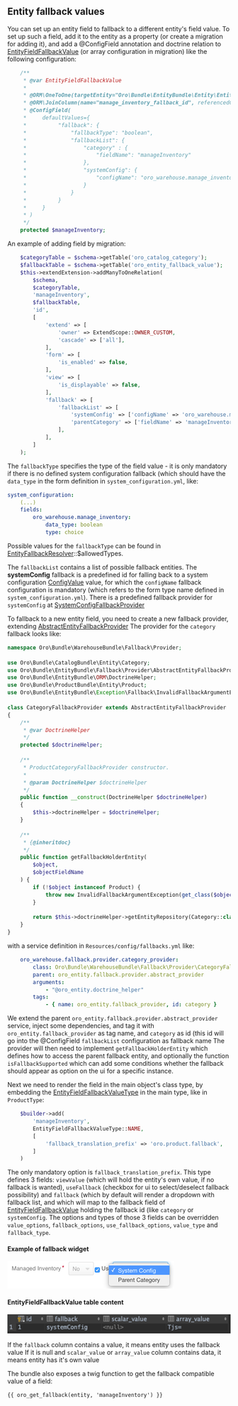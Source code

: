 ## Entity fallback values ##

You can set up an entity field to fallback to a different entity's field value.
To set up such a field, add it to the entity as a property (or create a migration for adding it),
and add a @ConfigField annotation and doctrine relation to [EntityFieldFallbackValue](../../Entity/EntityFieldFallbackValue.php)
(or array configuration in migration) like the following configuration:

```php
    /**
     * @var EntityFieldFallbackValue
     *
     * @ORM\OneToOne(targetEntity="Oro\Bundle\EntityBundle\Entity\EntityFieldFallbackValue", cascade={"All"})
     * @ORM\JoinColumn(name="manage_inventory_fallback_id", referencedColumnName="id", onDelete="SET NULL")
     * @ConfigField(
     *     defaultValues={
     *          "fallback": {
     *              "fallbackType": "boolean",
     *              "fallbackList": {
     *                  "category" : {
     *                      "fieldName": "manageInventory"
     *                  },
     *                  "systemConfig": {
     *                      "configName": "oro_warehouse.manage_inventory"
     *                  }
     *              }
     *          }
     *     }
     * )
     */
    protected $manageInventory;
```

An example of adding field by migration:

```php
    $categoryTable = $schema->getTable('oro_catalog_category');
    $fallbackTable = $schema->getTable('oro_entity_fallback_value');
    $this->extendExtension->addManyToOneRelation(
        $schema,
        $categoryTable,
        'manageInventory',
        $fallbackTable,
        'id',
        [
            'extend' => [
                'owner' => ExtendScope::OWNER_CUSTOM,
                'cascade' => ['all'],
            ],
            'form' => [
                'is_enabled' => false,
            ],
            'view' => [
                'is_displayable' => false,
            ],
            'fallback' => [
                'fallbackList' => [
                    'systemConfig' => ['configName' => 'oro_warehouse.manage_inventory'],
                    'parentCategory' => ['fieldName' => 'manageInventory'],
                ],
            ],
        ]
    );
```

The `fallbackType` specifies the type of the field value - it is only mandatory if there is no defined system configuration fallback
(which should have the `data_type` in the form definition in `system_configuration.yml`, like:

```yaml
system_configuration:
    (...)
    fields:
        oro_warehouse.manage_inventory:
            data_type: boolean
            type: choice
```

Possible values for the `fallbackType` can be found in [EntityFallbackResolver](../../Fallback/EntityFallbackResolver.php)::$allowedTypes.

The `fallbackList` contains a list of possible fallback entities. The **systemConfig** fallback is a predefined id for falling
back to a system configuration [ConfigValue](../../../ConfigBundle/Entity/ConfigValue.php) value, for which the `configName` fallback configuration
is mandatory (which refers to the form type name defined in `system_configuration.yml`). 
There is a predefined fallback provider for `systemConfig` at [SystemConfigFallbackProvider](../../Fallback/Provider/SystemConfigFallbackProvider.php)

To fallback to a new entity field, you need to create a new fallback provider, extending [AbstractEntityFallbackProvider](../../Fallback/Provider/AbstractEntityFallbackProvider.php)
The provider for the  `category` fallback looks like:

```php
namespace Oro\Bundle\WarehouseBundle\Fallback\Provider;

use Oro\Bundle\CatalogBundle\Entity\Category;
use Oro\Bundle\EntityBundle\Fallback\Provider\AbstractEntityFallbackProvider;
use Oro\Bundle\EntityBundle\ORM\DoctrineHelper;
use Oro\Bundle\ProductBundle\Entity\Product;
use Oro\Bundle\EntityBundle\Exception\Fallback\InvalidFallbackArgumentException;

class CategoryFallbackProvider extends AbstractEntityFallbackProvider
{
    /**
     * @var DoctrineHelper
     */
    protected $doctrineHelper;

    /**
     * ProductCategoryFallbackProvider constructor.
     *
     * @param DoctrineHelper $doctrineHelper
     */
    public function __construct(DoctrineHelper $doctrineHelper)
    {
        $this->doctrineHelper = $doctrineHelper;
    }

    /**
     * {@inheritdoc}
     */
    public function getFallbackHolderEntity(
        $object,
        $objectFieldName
    ) {
        if (!$object instanceof Product) {
            throw new InvalidFallbackArgumentException(get_class($object), get_class($this));
        }

        return $this->doctrineHelper->getEntityRepository(Category::class)->findOneByProduct($object);
    }
}
```

with a service definition in `Resources/config/fallbacks.yml` like:

```yaml
    oro_warehouse.fallback.provider.category_provider:
        class: Oro\Bundle\WarehouseBundle\Fallback\Provider\CategoryFallbackProvider
        parent: oro_entity.fallback.provider.abstract_provider
        arguments:
            - "@oro_entity.doctrine_helper"
        tags:
            - { name: oro_entity.fallback_provider, id: category }
```

We extend the parent `oro_entity.fallback.provider.abstract_provider` service, inject some dependencies, and tag it with
`oro_entity.fallback_provider` as tag name, and `category` as id (this id will go into the @ConfigField `fallbackList` configuration as fallback name
The provider will then need to implement `getFallbackHolderEntity` which defines how to access the parent fallback entity,
and optionally the function `isFallbackSupported` which can add some conditions whether the fallback should appear as option on the ui for a specific instance.

Next we need to render the field in the main object's class type, by embedding the [EntityFieldFallbackValueType](../../Form/Type/EntityFieldFallbackValueType.php) in the main type,
like in `ProductType`:

```php
    $builder->add(
        'manageInventory',
        EntityFieldFallbackValueType::NAME,
        [
            'fallback_translation_prefix' => 'oro.product.fallback',
        ]
    )
```

The only mandatory option is `fallback_translation_prefix`. This type defines 3 fields: `viewValue` (which will hold the entity's own value, if no fallback is wanted),
`useFallback` (checkbox for ui to select/deselect fallback possibility) and `fallback` (which by default will render a dropdown with fallback list,
and which will map to the fallback field of [EntityFieldFallbackValue](../../Entity/EntityFieldFallbackValue.php) holding the fallback id (like `category` or `systemConfig`.
The options and types of those 3 fields can be overridden `value_options`, `fallback_options`, `use_fallback_options`, `value_type` and `fallback_type`.

#### Example of fallback widget ####
![alt text](./images/fallback_example.png "Example of fallback widget")

#### EntityFieldFallbackValue table content ####
![alt text](./images/fallback_table.png "Fallback table content")

If the `fallback` column contains a value, it means entity uses the fallback value
If it is null and `scalar_value` or `array_value` column contains data, it means entity has it's own value
 
The bundle also exposes a twig function to get the fallback compatible value of a field:

```twig
{{ oro_get_fallback(entity, 'manageInventory') }}
```
